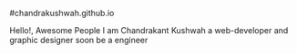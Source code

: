 #chandrakushwah.github.io

Hello!, Awesome People
I am Chandrakant Kushwah a web-developer and graphic designer
soon be a engineer
